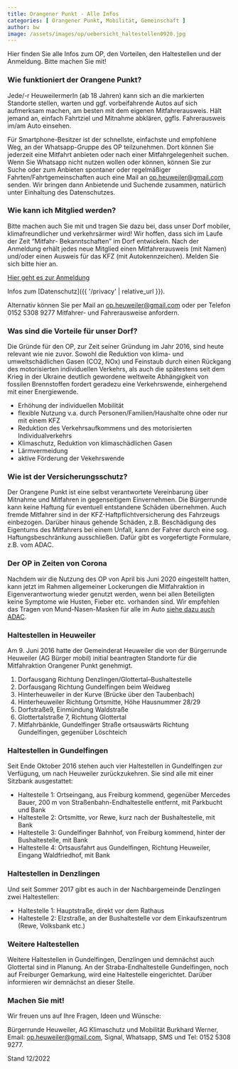 ```yaml
---
title: Orangener Punkt - Alle Infos
categories: [ Orangener Punkt, Mobilität, Gemeinschaft ]
author: bw
image: /assets/images/op/uebersicht_haltestellen0920.jpg
---
```


Hier finden Sie alle Infos zum OP, den Vorteilen, den Haltestellen und der Anmeldung. Bitte machen Sie mit!

### Wie funktioniert der Orangene Punkt?

Jede/-r HeuweilermerIn (ab 18 Jahren) kann sich an die markierten Standorte stellen, warten und ggf. vorbeifahrende Autos auf sich aufmerksam machen, am besten mit dem eigenen Mitfahrerausweis. Hält jemand an, einfach Fahrtziel und Mitnahme abklären, ggfls. Fahrerausweis im/am Auto einsehen. 

Für Smartphone-Besitzer ist der schnellste, einfachste und empfohlene Weg, an der Whatsapp-Gruppe des OP teilzunehmen. Dort können Sie jederzeit eine Mitfahrt anbieten oder nach einer Mitfahrgelegenheit suchen. Wenn Sie Whatsapp nicht nutzen wollen oder können, können Sie zur Suche oder zum Anbieten spontaner oder regelmäßiger Fahrten/Fahrtgemeinschaften auch eine Mail an [op.heuweiler@gmail.com](mailto:op.heuweiler@gmail.com) senden. Wir bringen dann Anbietende und Suchende zusammen, natürlich unter Einhaltung des Datenschutzes. 

### Wie kann ich Mitglied werden?

Bitte machen auch Sie mit und tragen Sie dazu bei, dass unser Dorf mobiler, klimafreundlicher und verkehrsärmer wird! Wir hoffen, dass sich im Laufe der Zeit “Mitfahr- Bekanntschaften” im Dorf entwickeln. 
Nach der Anmeldung erhält jedes neue Mitglied einen Mitfahrerausweis (mit Namen) und/oder einen Ausweis für das KFZ (mit Autokennzeichen).
Melden Sie sich bitte hier an. 

<a class="btn btn-success" href="https://forms.gle/tWxYBJyQ1oYQL7Hf8" role="button" target="_blank">Hier geht es zur Anmeldung</a>

Infos zum [Datenschutz]({{ '/privacy' | relative_url }}).

Alternativ können Sie per Mail an [op.heuweiler@gmail.com](mailto:op.heuweiler@gmail.com) oder per Telefon 0152 5308 9277 Mitfahrer- und Fahrerausweise anfordern.

### Was sind die Vorteile für unser Dorf?

Die Gründe für den OP, zur Zeit seiner Gründung im Jahr 2016, sind heute relevant wie nie zuvor. Sowohl die Reduktion von klima- und umweltschädlichen Gasen (CO2, NOx) und Feinstaub durch einen Rückgang des motorisierten individuellen Verkehrs, als auch die spätestens seit dem Krieg in der Ukraine deutlich gewordene weltweite Abhängigkeit von fossilen Brennstoffen fordert geradezu eine Verkehrswende, einhergehend mit einer Energiewende.

* Erhöhung der individuellen Mobilität
* flexible Nutzung v.a. durch Personen/Familien/Haushalte ohne oder nur mit einem KFZ
* Reduktion des Verkehrsaufkommens und des motorisierten Individualverkehrs
* Klimaschutz, Reduktion von klimaschädlichen Gasen
* Lärmvermeidung
* aktive Förderung der Vekehrswende

### Wie ist der Versicherungsschutz?

Der Orangene Punkt ist eine selbst verantwortete Vereinbarung über Mitnahme und Mitfahren in gegenseitigem Einvernehmen. Die Bürgerrunde kann keine Haftung für eventuell entstandene Schäden übernehmen. Auch fremde Mitfahrer sind in der KFZ-Haftpflichtversicherung des Fahrzeugs einbezogen. Darüber hinaus gehende Schäden, z.B. Beschädigung des Eigentums des Mitfahrers bei einem Unfall, kann der Fahrer durch eine sog. Haftungsbeschränkung ausschließen. Dafür gibt es vorgefertigte Formulare, z.B. vom ADAC.

### Der OP in Zeiten von Corona

Nachdem wir die Nutzung des OP von April bis Juni 2020 eingestellt hatten, kann jetzt im Rahmen allgemeiner Lockerungen die Mitfahraktion in Eigenverantwortung wieder genutzt werden, wenn bei allen Beteiligten keine Symptome wie Husten, Fieber etc. vorhanden sind. Wir empfehlen das Tragen von Mund-Nasen-Masken für alle im Auto [siehe dazu auch ADAC](https://www.adac.de/news/autofahren-mundschutz/).

### Haltestellen in Heuweiler

Am 9. Juni 2016 hatte der Gemeinderat Heuweiler die von der Bürgerrunde Heuweiler (AG Bürger mobil) initial beantragten Standorte für die Mitfahraktion Orangener Punkt genehmigt. 

1. Dorfausgang Richtung Denzlingen/Glottertal–Bushaltestelle
2. Dorfausgang Richtung Gundelfingen beim Weidweg
3. Hinterheuweiler in der Kurve (Brücke über den Taubenbach)
4. Hinterheuweiler Richtung Ortsmitte, Höhe Hausnummer 28/29
5. Dorfstraße9, Einmündung Waldstraße
6. Glottertalstraße 7, Richtung Glottertal
7. Mitfahrbänkle, Gundelfinger Straße ortsauswärts Richtung Gundelfingen, gegenüber Löschteich
    
### Haltestellen in Gundelfingen

Seit Ende Oktober 2016 stehen auch vier Haltestellen in Gundelfingen zur Verfügung, um nach Heuweiler zurückzukehren. Sie sind alle mit einer Sitzbank ausgestattet:

* Haltestelle 1: Ortseingang, aus Freiburg kommend, gegenüber Mercedes Bauer, 200 m von Straßenbahn-Endhaltestelle entfernt, mit Parkbucht und Bank
* Haltestelle 2: Ortsmitte, vor Rewe, kurz nach der Bushaltestelle, mit Bank
* Haltestelle 3: Gundelfinger Bahnhof, von Freiburg kommend, hinter der Bushaltestelle, mit Bank
* Haltestelle 4: Ortsausfahrt aus Gundelfingen, Richtung Heuweiler, Eingang Waldfriedhof, mit Bank

### Haltestellen in Denzlingen

Und seit Sommer 2017 gibt es auch in der Nachbargemeinde Denzlingen zwei Haltestellen:

* Haltestelle 1: Hauptstraße, direkt vor dem Rathaus
* Haltestelle 2: Elzstraße, an der Bushaltestelle vor dem Einkaufszentrum (Rewe, Volksbank etc.)

### Weitere Haltestellen

Weitere Haltestellen in Gundelfingen, Denzlingen und demnächst auch Glottertal sind in Planung. An der Straba-Endhaltestelle Gundelfingen, noch auf Freiburger Gemarkung, wird eine Haltestelle eingerichtet. Darüber informieren wir demnächst an dieser Stelle.

### Machen Sie mit!

Wir freuen uns auf Ihre Fragen, Ideen und Wünsche: 

Bürgerrunde Heuweiler, AG Klimaschutz und Mobilität
Burkhard Werner, Email: [op.heuweiler@gmail.com](mailto:op.heuweiler@gmail.com), Signal, Whatsapp, SMS und Tel: 0152 5308 9277.

Stand 12/2022